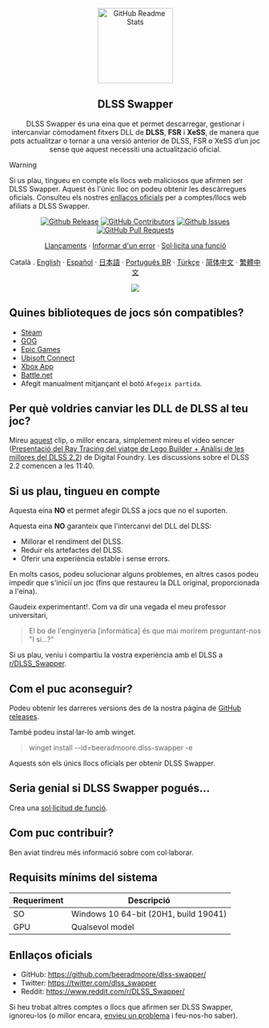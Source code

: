 <p align="center">
 <img width="150px" src="https://beeradmoore.github.io/dlss-swapper/logo_250.png" align="center" alt="GitHub Readme Stats" />
 <h2 align="center">DLSS Swapper
</h2>
 <p align="center">DLSS Swapper és una eina que et permet descarregar, gestionar i intercanviar còmodament fitxers DLL de <strong>DLSS</strong>, <strong>FSR</strong> i <strong>XeSS</strong>, de manera que pots actualitzar o tornar a una versió anterior de DLSS, FSR o XeSS d’un joc sense que aquest necessiti una actualització oficial.</p>
</p>

> [!WARNING]
> Si us plau, tingueu en compte els llocs web maliciosos que afirmen ser DLSS Swapper. Aquest és l'únic lloc on podeu obtenir les descàrregues oficials. Consulteu els nostres [enllaços oficials](#enllaços-oficials) per a comptes/llocs web afiliats a DLSS Swapper.

<p align="center">
    <a href="https://github.com/beeradmoore/dlss-swapper/releases"><img alt="Github Release" src="https://img.shields.io/github/v/release/beeradmoore/dlss-swapper" /></a>
    <a href="https://github.com/beeradmoore/dlss-swapper/graphs/contributors"><img alt="GitHub Contributors" src="https://img.shields.io/github/contributors/beeradmoore/dlss-swapper" /></a>
    <a href="https://github.com/beeradmoore/dlss-swapper/issues"><img alt="Github Issues" src="https://img.shields.io/github/issues/beeradmoore/dlss-swapper?color=0088ff" /></a>
    <a href="https://github.com/beeradmoore/dlss-swapper/pulls"><img alt="GitHub Pull Requests" src="https://img.shields.io/github/issues-pr/beeradmoore/dlss-swapper?color=0088ff" /></a>
</p>

<p align="center">
    <a href="https://github.com/beeradmoore/dlss-swapper/releases">Llançaments</a>
    ·
    <a href="https://github.com/beeradmoore/dlss-swapper/issues/new?template=bug_report.yml">Informar d'un error</a>
    ·
    <a href="https://github.com/beeradmoore/dlss-swapper/issues/new?template=feature_request.yml">Sol·licita una funció</a>
</p>

<p align="center">
    Català
    .
    <a href="../README.md">English</a>    
    ·
    <a href="./readmes/readme_es.md">Español</a>
    ·
    <a href="./readmes/readme_ja-JP.md">日本語</a>    
    ·
    <a href="./readmes/readme_pt-BR.md">Português BR</a>
    ·
    <a href="./readmes/readme_tr-TR.md">Türkçe</a>
    ·
    <a href="./readmes/readme_zh-Hans.md">简体中文</a>
    ·
    <a href="./readmes/readme_zh-TW.md">繁體中文</a>
</p>

<p align="center">
    <img src="https://beeradmoore.github.io/dlss-swapper/images/usage/usage_4.gif" />
</p>

## Quines biblioteques de jocs són compatibles?

- [Steam](https://store.steampowered.com/)
- [GOG](https://www.gog.com/en/)
- [Epic Games](https://store.epicgames.com/)
- [Ubisoft Connect](https://www.ubisoft.com/)
- [Xbox App](https://www.xbox.com/)
- [Battle.net](https://shop.battle.net/)
- Afegit manualment mitjançant el botó `Afegeix partida`.

## Per què voldries canviar les DLL de DLSS al teu joc?

Mireu [aquest](https://youtube.com/clip/UgzYyeox3s7jFJZAvYF4AaABCQ) clip, o millor encara, simplement mireu el vídeo sencer ([Presentació del Ray Tracing del viatge de Lego Builder + Anàlisi de les millores del DLSS 2.2](https://www.youtube.com/watch?v=dtbqJXb1UDw)) de Digital Foundry. Les discussions sobre el DLSS 2.2 comencen a les 11:40.

## Si us plau, tingueu en compte

Aquesta eina **NO** et permet afegir DLSS a jocs que no el suporten.

Aquesta eina **NO** garanteix que l'intercanvi del DLL del DLSS:

- Millorar el rendiment del DLSS.
- Reduir els artefactes del DLSS.
- Oferir una experiència estable i sense errors.

En molts casos, podeu solucionar alguns problemes, en altres casos podeu impedir que s'iniciï un joc (fins que restaureu la DLL original, proporcionada a l'eina).

Gaudeix experimentant!. Com va dir una vegada el meu professor universitari,

> El bo de l'enginyeria [informàtica] és que mai morirem preguntant-nos "I si...?"

Si us plau, veniu i compartiu la vostra experiència amb el DLSS a [r/DLSS_Swapper](https://www.reddit.com/r/DLSS_Swapper/).

## Com el puc aconseguir?

Podeu obtenir les darreres versions des de la nostra pàgina de [GitHub releases](https://github.com/beeradmoore/dlss-swapper/releases).

També podeu instal·lar-lo amb winget.

> winget install --id=beeradmoore.dlss-swapper -e

Aquests són els únics llocs oficials per obtenir DLSS Swapper.

## Seria genial si DLSS Swapper pogués...

Crea una [sol·licitud de funció](https://github.com/beeradmoore/dlss-swapper/issues/new?template=feature_request.yml).

## Com puc contribuir?

Ben aviat tindreu més informació sobre com col·laborar.

## Requisits mínims del sistema

| Requeriment | Descripció                            |
| ----------- | ------------------------------------- |
| SO          | Windows 10 64-bit (20H1, build 19041) |
| GPU         | Qualsevol model                       |

## Enllaços oficials

- GitHub: https://github.com/beeradmoore/dlss-swapper/
- Twitter: https://twitter.com/dlss_swapper
- Reddit: https://www.reddit.com/r/DLSS_Swapper/

Si heu trobat altres comptes o llocs que afirmen ser DLSS Swapper, ignoreu-los (o millor encara, [envieu un problema](https://github.com/beeradmoore/dlss-swapper/issues/new?template=other_issue.yml) i feu-nos-ho saber).
